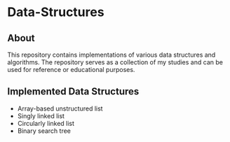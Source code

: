 # Data-Structures

## About
This repository contains implementations of various data structures and algorithms. The repository serves as a collection of my studies and can be used for reference or educational purposes.

## Implemented Data Structures
- Array-based unstructured list  
- Singly linked list  
- Circularly linked list  
- Binary search tree
